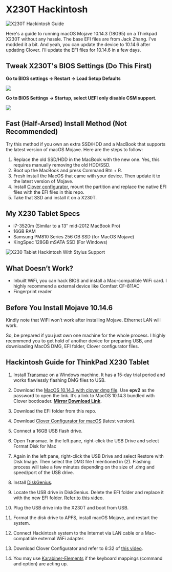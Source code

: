 # X230T Hackintosh

![X230T Hackintosh Guide](https://mighil.com/wp-content/uploads/2019/07/thinkpad-x230t-hackintosh.jpg)

Here's a guide to running macOS Mojave 10.14.3 (18G95) on a Thinkpad X230T without any hassle. The base EFI files are from Jack Zhang. I've modded it a bit. And yeah, you can update the device to 10.14.6 after updating Clover. I'll update the EFI files for 10.14.6 in a few days.


## Tweak X230T's BIOS Settings (Do This First)

**Go to BIOS settings → Restart → Load Setup Defaults**

![](https://mighil.com/wp-content/uploads/2019/07/x230t-bios-default-settings.jpg)

**Go to BIOS Settings → Startup, select UEFI only disable CSM support.**

![](https://mighil.com/wp-content/uploads/2019/07/x230t-bios-csm-no.jpg)

## Fast (Half-Arsed) Install Method (Not Recommended)

Try this method if you own an extra SSD/HDD and a MacBook that supports the latest version of macOS Mojave. Here are the steps to follow:

1. Replace the old SSD/HDD in the MacBook with the new one. Yes, this requires manually removing the old HDD/SSD.
2. Boot up the MacBook and press Command Btn + R.
3. Fresh install the MacOS that came with your device. Then update it to the latest version of Mojave.
4. Install [Clover configurator](https://mackie100projects.altervista.org/download-clover-configurator/), mount the partition and replace the native EFI files with the EFI files in this repo.
5. Take that SSD and install it on a X230T. 

## My X230 Tablet Specs

* i7-3520m (Similar to a 13″ mid-2012 MacBook Pro)
* 16GB RAM
* Samsung PM810 Series 256 GB SSD (for MacOS Mojave)
* KingSpec 128GB mSATA SSD (For Windows)

![X230 Tablet Hackintosh With Stylus Support](https://res.cloudinary.com/mighil/image/upload/v1563945739/x230t-digitizer-pen-hackintosh_hhqgdr.gif)

## What Doesn’t Work?

* Inbuilt WiFi, you can hack BIOS and install a Mac-compatible WiFi card. I highly recommend a external device like Comfast CF-811AC
* Fingerprint reader

## Before You Install Mojave 10.14.6

Kindly note that WiFi won’t work after installing Mojave. Ethernet LAN will work.

So, be prepared if you just own one machine for the whole process. I highly recommend you to get hold of another device for preparing USB, and downloading MacOS DMG, EFI folder, Clover configurator files.

## Hackintosh Guide for ThinkPad X230 Tablet

1. Install [Transmac](https://www.acutesystems.com/scrtm.htm) on a Windows machine. It has a 15-day trial period and works flawlessly flashing DMG files to USB.

2. Download the [MacOS 10.14.3 with clover dmg file](https://pan.baidu.com/s/1Kv9XldS0GQVzsVu8fk9yPQ). Use **epv2** as the password to open the link. It’s a link to MacOS 10.14.3 bundled with Clover bootloader. **[Mirror Download Link](https://mirrors.dtops.cc/iso/MacOS/daliansky_macos/macOS%20Mojave%2010.14.3%2818D42%29%20Installer%20with%20Clover%204859.dmg)**.

3. Download the EFI folder from this repo.

4. Download [Clover Configurator for macOS](https://mackie100projects.altervista.org/download-clover-configurator/) (latest version).

5. Connect a 16GB USB flash drive.

6. Open Transmac. In the left pane, right-click the USB Drive and select Format Disk for Mac

7. Again in the left pane, right-click the USB Drive and select Restore with Disk Image. Then select the DMG file I mentioned in (2). Flashing process will take a few minutes depending on the size of .dmg and speed/port of the USB drive.

8. Install [DiskGenius](https://www.diskgenius.com/).

9. Locate the USB drive in DiskGenius. Delete the EFI folder and replace it with the new EFI folder. [Refer to this video](https://youtu.be/u15vmZ9obJY?t=75).

10. Plug the USB drive into the X230T and boot from USB.

11. Format the disk drive to APFS, install macOS Mojave, and restart the system.

12. Connect Hackintosh system to the Internet via LAN cable or a Mac-compatible external WiFi adapter.

13. Download Clover Configurator and refer to 6:32 of [this video](https://youtu.be/u15vmZ9obJY?t=391).

14. You may use [Karabiner-Elements](https://pqrs.org/osx/karabiner/) if the keyboard mappings (command and option) are acting up.
